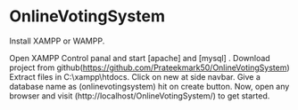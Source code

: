 # OnlineVotingSystem
Install XAMPP or WAMPP.

Open XAMPP Control panal and start [apache] and [mysql] .
Download project from github(https://github.com/Prateekmark50/OnlineVotingSystem)
Extract files in C:\xampp\htdocs.
Click on new at side navbar.
Give a database name as (onlinevotingsystem) hit on create button.
Now, open any browser and visit (http://localhost/OnlineVotingSystem/) to get started.
